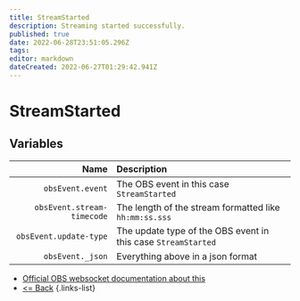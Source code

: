 ```yaml
---
title: StreamStarted
description: Streaming started successfully.
published: true
date: 2022-06-28T23:51:05.296Z
tags: 
editor: markdown
dateCreated: 2022-06-27T01:29:42.941Z
---
```


# StreamStarted

## Variables

Name | Description
----:|:------------
| `obsEvent.event` | The OBS event in this case `StreamStarted`
| `obsEvent.stream-timecode` | The length of the stream formatted like `hh:mm:ss.sss`
| `obsEvent.update-type` | The update type of the OBS event in this case `StreamStarted`
| `obsEvent._json` | Everything above in a json format

* [Official OBS websocket documentation about this](https://github.com/obsproject/obs-websocket/blob/4.x-current/docs/generated/protocol.md#streamstarted)
* [<= Back](/en/Integrations/OBS/Events)
{.links-list}